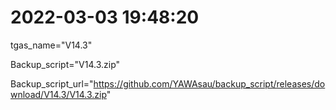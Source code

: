 # 2022-03-03 19:48:20

tgas_name="V14.3"

Backup_script="V14.3.zip"

Backup_script_url="https://github.com/YAWAsau/backup_script/releases/download/V14.3/V14.3.zip"

